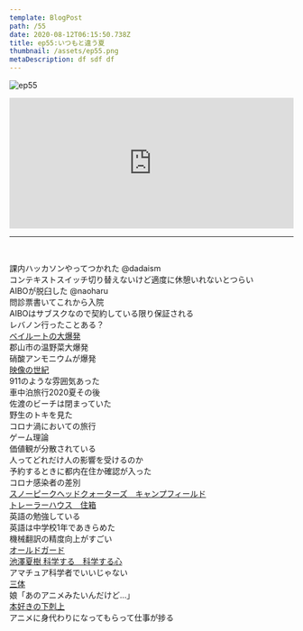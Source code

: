 ```yaml
---  
template: BlogPost  
path: /55
date: 2020-08-12T06:15:50.738Z  
title: ep55:いつもと違う夏
thumbnail: /assets/ep55.png
metaDescription: df sdf df  
---  
```

![ep55](/assets/ep55.png)  

<iframe src="https://open.spotify.com/embed/episode/71h7jhZWG3cxhVvwpfHXCf" width="100%" height="232" frameBorder="0" allowfullscreen="" allow="autoplay; clipboard-write; encrypted-media; fullscreen; picture-in-picture"></iframe>


***
  
</br>

課内ハッカソンやってつかれた @dadaism  
コンテキストスイッチ切り替えないけど適度に休憩いれないとつらい  
AIBOが脱臼した @naoharu  
問診票書いてこれから入院  
AIBOはサブスクなので契約している限り保証される  
レバノン行ったことある？  
[ベイルートの大爆発](https://wired.jp/2020/08/08/beirut-port-explosion-physics/)  
郡山市の温野菜大爆発  
硝酸アンモニウムが爆発  
[映像の世紀](https://www.nhk.or.jp/special/eizo/program/)  
911のような雰囲気あった  
車中泊旅行2020夏その後  
佐渡のビーチは閉まっていた  
野生のトキを見た  
コロナ渦においての旅行  
ゲーム理論  
価値観が分散されている  
人ってどれだけ人の影響を受けるのか  
予約するときに都内在住か確認が入った  
コロナ感染者の差別  
[スノーピークヘッドクォーターズ　キャンプフィールド](https://sbs.snowpeak.co.jp/headquarters/camp/index.html)  
[トレーラーハウス　住箱](https://www.snowpeak.co.jp/sp/jyubako/)  
英語の勉強している  
英語は中学校1年であきらめた  
機械翻訳の精度向上がすごい  
[オールドガード](https://www.netflix.com/jp/title/81038963)  
[池澤夏樹 科学する　科学する心](https://amzn.to/2Clviyv)  
アマチュア科学者でいいじゃない  
[三体](https://amzn.to/2DDu4Q1)  
娘「あのアニメみたいんだけど…」  
[本好きの下剋上](http://booklove-anime.jp/)  
アニメに身代わりになってもらって仕事が捗る  
　